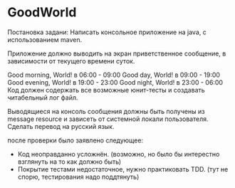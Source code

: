 # GoodWorld
Постановка задани:
Написать консольное приложение на java, с использованием maven.

Приложение должно выводить на экран приветственное сообщение, в зависимости от текущего времени суток.

Good morning, World! в 06:00 - 09:00
Good day, World! в 09:00 - 19:00
Good evening, World! в 19:00 - 23:00
Good night, World! в 23:00 - 06:00
​Код должен содержать все возможные юнит-тесты и создавать читабельный лог файл.

Выводящиеся на консоль сообщения должны быть получены из message resource и зависеть от системной локали пользователя. Сделать перевод на русский язык.

после проверки было заявлено следующее:
   * Код неоправданно усложнён. (возможно, но было бы интерестно взглянуть на то как должно быть)
   * Покрытие тестами недостаточное, нужно практиковать TDD. (тут не спорю, тестирования надо поддтянуть) 
